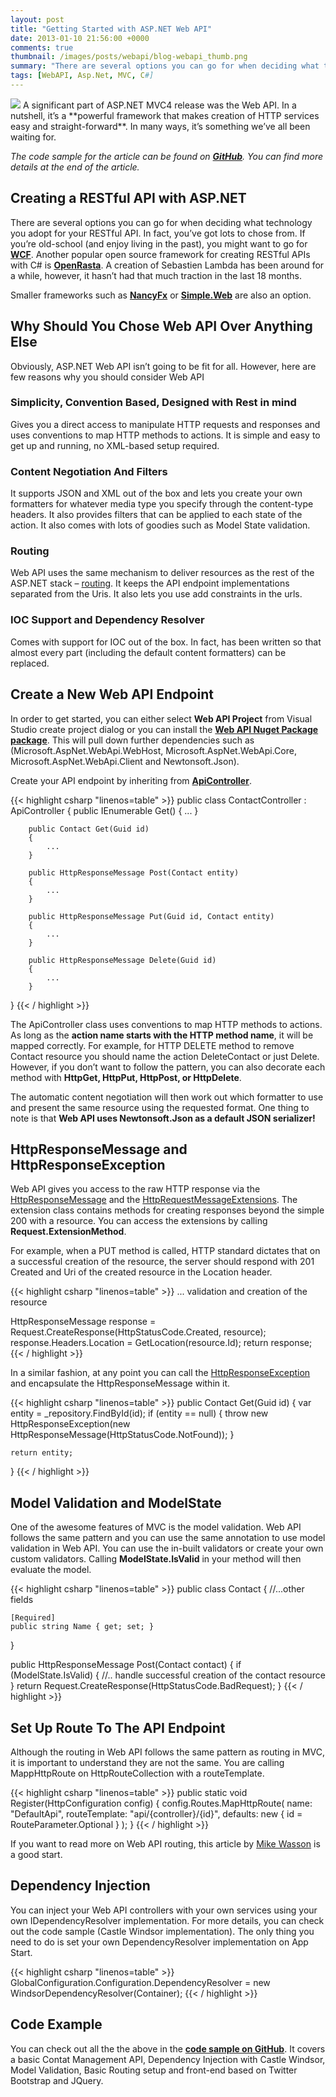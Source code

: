 ```yaml
---
layout: post
title: "Getting Started with ASP.NET Web API"
date: 2013-01-10 21:56:00 +0000
comments: true
thumbnail: /images/posts/webapi/blog-webapi_thumb.png
summary: "There are several options you can go for when deciding what technology you adopt for your RESTful API. In fact, you’ve got lots to chose from."
tags: [WebAPI, Asp.Net, MVC, C#]
---
```


<img src="/images/posts/webapi/blog-webapi_thumb.png" class="post-image-right" />
A significant part of ASP.NET MVC4 release was the Web API. In a nutshell, it’s a **powerful framework that makes creation of HTTP services easy and straight-forward**. In many ways, it’s something we’ve all been waiting for.

*The code sample for the article can be found on [**GitHub**](https://github.com/mirajavora/WebAPISample). You can find more details at the end of the article.*

Creating a RESTful API with ASP.NET
-------------------

There are several options you can go for when deciding what technology you adopt for your RESTful API. In fact, you’ve got lots to chose from. If you’re old-school (and enjoy living in the past), you might want to go for [**WCF**](http://msdn.microsoft.com/en-us/library/ms731082.aspx). Another popular open source framework for creating RESTful APIs with C# is [**OpenRasta**](http://openrasta.org/). A creation of Sebastien Lambda has been around for a while, however, it hasn’t had that much traction in the last 18 months.

Smaller frameworks such as [**NancyFx**](http://nancyfx.org/) or [**Simple.Web**](https://github.com/markrendle/Simple.Web) are also an option.

Why Should You Chose Web API Over Anything Else
-------------------

Obviously, ASP.NET Web API isn’t going to be fit for all. However, here are few reasons why you should consider Web API

### Simplicity, Convention Based, Designed with Rest in mind

Gives you a direct access to manipulate HTTP requests and responses and uses conventions to map HTTP methods to actions. It is simple and easy to get up and running, no XML-based setup required.

### Content Negotiation And Filters

It supports JSON and XML out of the box and lets you create your own formatters for whatever media type you specify through the content-type headers. It also provides filters that can be applied to each state of the action. It also comes with lots of goodies such as Model State validation.

### Routing

Web API uses the same mechanism to deliver resources as the rest of the ASP.NET stack – [routing](http://msdn.microsoft.com/en-GB/library/cc668201.aspx). It keeps the API endpoint implementations separated from the Uris. It also lets you use add constraints in the urls.

### IOC Support and Dependency Resolver

Comes with support for IOC out of the box. In fact, has been written so that almost every part (including the default content formatters) can be replaced.

Create a New Web API Endpoint
-------------------

In order to get started, you can either select **Web API Project** from Visual Studio create project dialog or you can install the [**Web API Nuget Package package**](https://nuget.org/packages/Microsoft.AspNet.WebApi/). This will pull down further dependencies such as (Microsoft.AspNet.WebApi.WebHost, Microsoft.AspNet.WebApi.Core, Microsoft.AspNet.WebApi.Client and Newtonsoft.Json).

Create your API endpoint by inheriting from [**ApiController**](http://msdn.microsoft.com/en-us/library/system.web.http.apicontroller(v=vs.108).aspx).

{{< highlight csharp "linenos=table" >}}
public class ContactController : ApiController
{
        public IEnumerable<Contact> Get()
        {
            ...
        }
 
        public Contact Get(Guid id)
        {
            ...
        }
 
        public HttpResponseMessage Post(Contact entity)
        {
            ...
        }
 
        public HttpResponseMessage Put(Guid id, Contact entity)
        {
            ...
        }
 
        public HttpResponseMessage Delete(Guid id)
        {
            ...
        }
}
{{< / highlight >}} 

The ApiController class uses conventions to map HTTP methods to actions. As long as the **action name starts with the HTTP method name**, it will be mapped correctly. For example, for HTTP DELETE method to remove Contact resource you should name the action DeleteContact or just Delete. However, if you don’t want to follow the pattern, you can also decorate each method with **HttpGet, HttpPut, HttpPost, or HttpDelete**.

The automatic content negotiation will then work out which formatter to use and present the same resource using the requested format. One thing to note is that **Web API uses Newtonsoft.Json as a default JSON serializer!**

HttpResponseMessage and HttpResponseException
-------------------

Web API gives you access to the raw HTTP response via the [HttpResponseMessage](http://msdn.microsoft.com/en-us/library/system.net.http.httpresponsemessage.aspx) and the [HttpRequestMessageExtensions](http://msdn.microsoft.com/en-us/library/system.net.http.httprequestmessageextensions.aspx). The extension class contains methods for creating responses beyond the simple 200 with a resource. You can access the extensions by calling **Request.ExtensionMethod**.

For example, when a PUT method is called, HTTP standard dictates that on a successful creation of the resource, the server should respond with 201 Created and Uri of the created resource in the Location header.

{{< highlight csharp "linenos=table" >}}
... validation and creation of the resource
 
HttpResponseMessage response = Request.CreateResponse<Contact>(HttpStatusCode.Created, resource);
response.Headers.Location = GetLocation(resource.Id);
return response;
{{< / highlight >}} 

In a similar fashion, at any point you can call the [HttpResponseException](http://msdn.microsoft.com/en-us/library/system.web.http.httpresponseexception.aspx) and encapsulate the HttpResponseMessage within it.

{{< highlight csharp "linenos=table" >}}
public Contact Get(Guid id)
{
    var entity = _repository.FindById(id);
    if (entity == null)
    {
        throw new HttpResponseException(new HttpResponseMessage(HttpStatusCode.NotFound));
    }
 
    return entity;
}
{{< / highlight >}} 

Model Validation and ModelState
-------------------

One of the awesome features of MVC is the model validation. Web API follows the same pattern and you can use the same annotation to use model validation in Web API. You can use the in-built validators or create your own custom validators. Calling **ModelState.IsValid** in your method will then evaluate the model.

{{< highlight csharp "linenos=table" >}}
public class Contact
{
    //...other fields
 
    [Required]
    public string Name { get; set; }
 
}
 
public HttpResponseMessage Post(Contact contact)
{
    if (ModelState.IsValid)
    {
        //.. handle successful creation of the contact resource
    }
    return Request.CreateResponse(HttpStatusCode.BadRequest);
}
{{< / highlight >}} 

Set Up Route To The API Endpoint
-------------------

Although the routing in Web API follows the same pattern as routing in MVC, it is important to understand they are not the same. You are calling MappHttpRoute on HttpRouteCollection with a routeTemplate.

{{< highlight csharp "linenos=table" >}}
public static void Register(HttpConfiguration config)
{
    config.Routes.MapHttpRoute(
        name: "DefaultApi",
        routeTemplate: "api/{controller}/{id}",
        defaults: new { id = RouteParameter.Optional }
    );
}
{{< / highlight >}} 

If you want to read more on Web API routing, this article by [Mike Wasson](http://www.asp.net/web-api/overview/web-api-routing-and-actions/routing-in-aspnet-web-api) is a good start.

Dependency Injection
-------------------

You can inject your Web API controllers with your own services using your own IDependencyResolver implementation. For more details, you can check out the code sample (Castle Windsor implementation). The only thing you need to do is set your own DependencyResolver implementation on App Start.

{{< highlight csharp "linenos=table" >}}
GlobalConfiguration.Configuration.DependencyResolver =
                     new WindsorDependencyResolver(Container);
{{< / highlight >}} 
 

Code Example
-------------------

You can check out all the the above in the [**code sample on GitHub**](https://github.com/mirajavora/WebAPISample). It covers a basic Contat Management API, Dependency Injection with Castle Windsor, Model Validation, Basic Routing setup and front-end based on Twitter Bootstrap and JQuery.